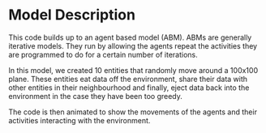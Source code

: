 # Model Description

This code builds up to an agent based model (ABM). ABMs are generally iterative models. They run by allowing the agents repeat the activities they are programmed to do for a certain number of iterations.

In this model, we created 10 entities that randomly move around a 100x100 plane. These entities eat data off the environment, share their data with other entities in their neighbourhood and finally, eject data back into the environment in the case they have been too greedy.

The code is then animated to show the movements of the agents and their activities interacting with the environment.
